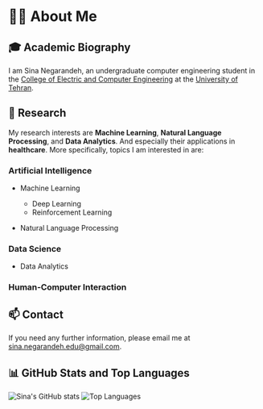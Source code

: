 # 👨‍💻 About Me

## 🎓 Academic Biography

I am Sina Negarandeh, an undergraduate computer engineering student in the [College of Electric and Computer Engineering](https://ece.ut.ac.ir/en/) at the [University of Tehran](https://ut.ac.ir/en).

## 🔬 Research

My research interests are **Machine Learning**, **Natural Language Processing**, and  **Data Analytics**. And especially their applications in **healthcare**. More specifically, topics I am interested in are:

### Artificial Intelligence

- Machine Learning
  - Deep Learning
  - Reinforcement Learning

- Natural Language Processing

### Data Science

- Data Analytics

### Human‑Computer Interaction

## 📫 Contact

If you need any further information, please email me at [sina.negarandeh.edu@gmail.com](mailto:sina.negarandeh.edu@gmail.com).

## 📊 GitHub Stats and Top Languages

<picture>
  <source media="(prefers-color-scheme: dark)" srcset="https://github-readme-stats.vercel.app/api?username=sina-negarandeh&count_private=true&include_all_commits=true&show_icons=true&title_color=6BA4F8&icon_color=64B65D&text_color=CAD1D8&bg_color=0E1116&card_width=512">
  <source media="(prefers-color-scheme: light)" srcset="https://github-readme-stats.vercel.app/api?username=sina-negarandeh&count_private=true&include_all_commits=true&show_icons=true&title_color=2E67D3&icon_color=69CD67&text_color=586069&bg_color=FFFFFF&card_width=512">
  <img alt="Sina's GitHub stats" src="https://github-readme-stats.vercel.app/api?username=sina-negarandeh&count_private=true&include_all_commits=true&show_icons=true&title_color=2E67D3&icon_color=69CD67&text_color=586069&bg_color=FFFFFF&card_width=512">
</picture>

<picture>
  <source media="(prefers-color-scheme: dark)" srcset="https://github-readme-stats.vercel.app/api/top-langs/?username=sina-negarandeh&layout=compact&langs_count=10&title_color=6BA4F8&text_color=CAD1D8&bg_color=0E1116&card_width=462">
  <source media="(prefers-color-scheme: light)" srcset="https://github-readme-stats.vercel.app/api/top-langs/?username=sina-negarandeh&layout=compact&langs_count=10&title_color=2E67D3&text_color=586069&bg_color=FFFFFF&card_width=462">
  <img alt="Top Languages" src="https://github-readme-stats.vercel.app/api/top-langs/?username=sina-negarandeh&layout=compact&langs_count=10&title_color=2E67D3&text_color=586069&bg_color=FFFFFF&card_width=462">
</picture>

<!--
### Hi there 👋

**sina-negarandeh/sina-negarandeh** is a ✨ _special_ ✨ repository because its `README.md` (this file) appears on your GitHub profile.

Here are some ideas to get you started:

- 🔭 I’m currently working on ...
- 🌱 I’m currently learning ...
- 👯 I’m looking to collaborate on ...
- 🤔 I’m looking for help with ...
- 💬 Ask me about ...
- 📫 How to reach me: ...
- 😄 Pronouns: ...
- ⚡ Fun fact: ...
-->
